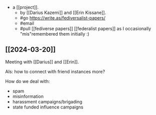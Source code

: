 - a [[project]].
  - by [[Darius Kazemi]] and [[Erin Kissane]].
  - #go https://write.as/fediversalist-papers/
  - #email <hidden>
  - #pull [[fediverse papers]] [[federalist papers]] as I occasionally "mis"remembered them initially :)

## [[2024-03-20]]
Meeting with [[Darius]] and [[Erin]].

AIs: how to connect with friend instances more?

How do we deal with:

- spam
- misinformation
- harassment campaigns/brigading
- state funded influence campaigns

